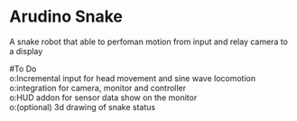 # Arudino Snake
A snake robot that able to perfoman motion from input and relay camera to a display

#To Do  
o:Incremental input for head movement and sine wave locomotion  
o:integration for camera, monitor and controller  
o:HUD addon for sensor data show on the monitor  
o:(optional) 3d drawing of snake status  
